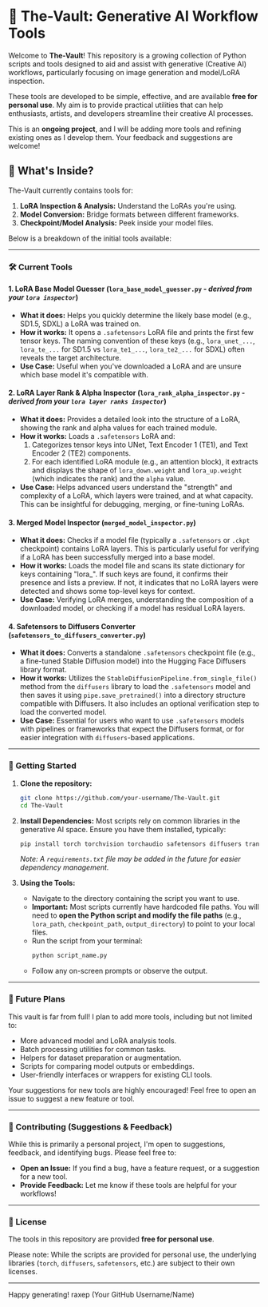 # 🏦 The-Vault: Generative AI Workflow Tools

Welcome to **The-Vault**! This repository is a growing collection of Python scripts and tools designed to aid and assist with generative (Creative AI) workflows, particularly focusing on image generation and model/LoRA inspection.

These tools are developed to be simple, effective, and are available **free for personal use**. My aim is to provide practical utilities that can help enthusiasts, artists, and developers streamline their creative AI processes.

This is an **ongoing project**, and I will be adding more tools and refining existing ones as I develop them. Your feedback and suggestions are welcome!

## 🌟 What's Inside?

The-Vault currently contains tools for:

1.  **LoRA Inspection & Analysis:** Understand the LoRAs you're using.
2.  **Model Conversion:** Bridge formats between different frameworks.
3.  **Checkpoint/Model Analysis:** Peek inside your model files.

Below is a breakdown of the initial tools available:

---

### 🛠️ Current Tools

#### 1. LoRA Base Model Guesser (`lora_base_model_guesser.py` - *derived from your `lora inspector`*)
   *   **What it does:** Helps you quickly determine the likely base model (e.g., SD1.5, SDXL) a LoRA was trained on.
   *   **How it works:** It opens a `.safetensors` LoRA file and prints the first few tensor keys. The naming convention of these keys (e.g., `lora_unet_...`, `lora_te_...` for SD1.5 vs `lora_te1_...`, `lora_te2_...` for SDXL) often reveals the target architecture.
   *   **Use Case:** Useful when you've downloaded a LoRA and are unsure which base model it's compatible with.

#### 2. LoRA Layer Rank & Alpha Inspector (`lora_rank_alpha_inspector.py` - *derived from your `lora layer ranks inspector`*)
   *   **What it does:** Provides a detailed look into the structure of a LoRA, showing the rank and alpha values for each trained module.
   *   **How it works:** Loads a `.safetensors` LoRA and:
        1.  Categorizes tensor keys into UNet, Text Encoder 1 (TE1), and Text Encoder 2 (TE2) components.
        2.  For each identified LoRA module (e.g., an attention block), it extracts and displays the shape of `lora_down.weight` and `lora_up.weight` (which indicates the rank) and the `alpha` value.
   *   **Use Case:** Helps advanced users understand the "strength" and complexity of a LoRA, which layers were trained, and at what capacity. This can be insightful for debugging, merging, or fine-tuning LoRAs.

#### 3. Merged Model Inspector (`merged_model_inspector.py`)
   *   **What it does:** Checks if a model file (typically a `.safetensors` or `.ckpt` checkpoint) contains LoRA layers. This is particularly useful for verifying if a LoRA has been successfully merged into a base model.
   *   **How it works:** Loads the model file and scans its state dictionary for keys containing "lora_". If such keys are found, it confirms their presence and lists a preview. If not, it indicates that no LoRA layers were detected and shows some top-level keys for context.
   *   **Use Case:** Verifying LoRA merges, understanding the composition of a downloaded model, or checking if a model has residual LoRA layers.

#### 4. Safetensors to Diffusers Converter (`safetensors_to_diffusers_converter.py`)
   *   **What it does:** Converts a standalone `.safetensors` checkpoint file (e.g., a fine-tuned Stable Diffusion model) into the Hugging Face Diffusers library format.
   *   **How it works:** Utilizes the `StableDiffusionPipeline.from_single_file()` method from the `diffusers` library to load the `.safetensors` model and then saves it using `pipe.save_pretrained()` into a directory structure compatible with Diffusers. It also includes an optional verification step to load the converted model.
   *   **Use Case:** Essential for users who want to use `.safetensors` models with pipelines or frameworks that expect the Diffusers format, or for easier integration with `diffusers`-based applications.

---

### 🚀 Getting Started

1.  **Clone the repository:**
    ```bash
    git clone https://github.com/your-username/The-Vault.git
    cd The-Vault
    ```
2.  **Install Dependencies:**
    Most scripts rely on common libraries in the generative AI space. Ensure you have them installed, typically:
    ```bash
    pip install torch torchvision torchaudio safetensors diffusers transformers accelerate
    ```
    *Note: A `requirements.txt` file may be added in the future for easier dependency management.*

3.  **Using the Tools:**
    *   Navigate to the directory containing the script you want to use.
    *   **Important:** Most scripts currently have hardcoded file paths. You will need to **open the Python script and modify the file paths** (e.g., `lora_path`, `checkpoint_path`, `output_directory`) to point to your local files.
    *   Run the script from your terminal:
        ```bash
        python script_name.py
        ```
    *   Follow any on-screen prompts or observe the output.

---

### 🔮 Future Plans

This vault is far from full! I plan to add more tools, including but not limited to:

*   More advanced model and LoRA analysis tools.
*   Batch processing utilities for common tasks.
*   Helpers for dataset preparation or augmentation.
*   Scripts for comparing model outputs or embeddings.
*   User-friendly interfaces or wrappers for existing CLI tools.

Your suggestions for new tools are highly encouraged! Feel free to open an issue to suggest a new feature or tool.

---

### 🤝 Contributing (Suggestions & Feedback)

While this is primarily a personal project, I'm open to suggestions, feedback, and identifying bugs. Please feel free to:

*   **Open an Issue:** If you find a bug, have a feature request, or a suggestion for a new tool.
*   **Provide Feedback:** Let me know if these tools are helpful for your workflows!

---

### 📜 License

The tools in this repository are provided **free for personal use**.

Please note: While the scripts are provided for personal use, the underlying libraries (`torch`, `diffusers`, `safetensors`, etc.) are subject to their own licenses.

---

Happy generating!
raxep (Your GitHub Username/Name)
